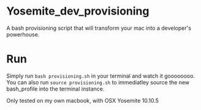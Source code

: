 # Yosemite_dev_provisioning
A bash provisioning script that will transform your mac into a developer's powerhouse.

# Run
Simply run ```bash provisioning.sh``` in your terminal and watch it goooooooo. You can also run ```source provisioning.sh``` to immediatley source the new bash_profile into the terminal instance.


Only tested on my own macbook, with OSX Yosemite 10.10.5
